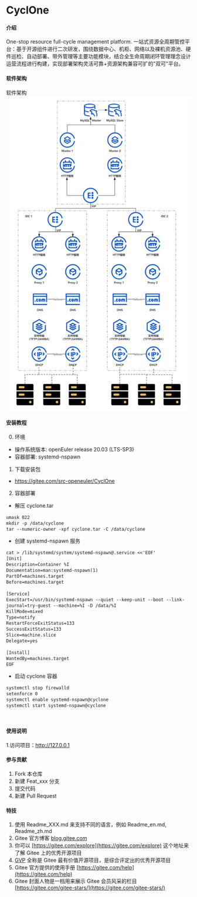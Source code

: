 # CyclOne

#### 介绍
One-stop resource full-cycle management platform.
一站式资源全周期管控平台：基于开源组件进行二次研发，围绕数据中心、机柜、网络以及裸机资源池、硬件巡检、自动部署、带外管理等主要功能模块，结合全生命周期闭环管理理念设计运营流程进行构建，实现部署架构灵活可靠+资源架构兼容可扩的"双可"平台。

#### 软件架构
软件架构
![alt text](docs/系统架构图.png)

#### 安装教程
0. 环境
- 操作系统版本: openEuler release 20.03 (LTS-SP3)
- 容器部署: systemd-nspawn

1. 下载安装包

- https://gitee.com/src-openeuler/CyclOne

2. 容器部署
- 解压 cyclone.tar

```plain
umask 022
mkdir -p /data/cyclone
tar --numeric-owner -xpf cyclone.tar -C /data/cyclone
```

- 创建 systemd-nspawn 服务

```plain
cat > /lib/systemd/system/systemd-nspawn@.service <<'EOF'
[Unit]
Description=Container %I
Documentation=man:systemd-nspawn(1)
PartOf=machines.target
Before=machines.target

[Service]
ExecStart=/usr/bin/systemd-nspawn --quiet --keep-unit --boot --link-journal=try-guest --machine=%I -D /data/%I
KillMode=mixed
Type=notify
RestartForceExitStatus=133
SuccessExitStatus=133
Slice=machine.slice
Delegate=yes

[Install]
WantedBy=machines.target
EOF
```


- 启动 cyclone 容器

```plain
systemctl stop firewalld
setenforce 0
systemctl enable systemd-nspawn@cyclone
systemctl start systemd-nspawn@cyclone



```

#### 使用说明

1.访问项目：http://127.0.0.1

#### 参与贡献

1.  Fork 本仓库
2.  新建 Feat_xxx 分支
3.  提交代码
4.  新建 Pull Request


#### 特技

1.  使用 Readme\_XXX.md 来支持不同的语言，例如 Readme\_en.md, Readme\_zh.md
2.  Gitee 官方博客 [blog.gitee.com](https://blog.gitee.com)
3.  你可以 [https://gitee.com/explore](https://gitee.com/explore) 这个地址来了解 Gitee 上的优秀开源项目
4.  [GVP](https://gitee.com/gvp) 全称是 Gitee 最有价值开源项目，是综合评定出的优秀开源项目
5.  Gitee 官方提供的使用手册 [https://gitee.com/help](https://gitee.com/help)
6.  Gitee 封面人物是一档用来展示 Gitee 会员风采的栏目 [https://gitee.com/gitee-stars/](https://gitee.com/gitee-stars/)
